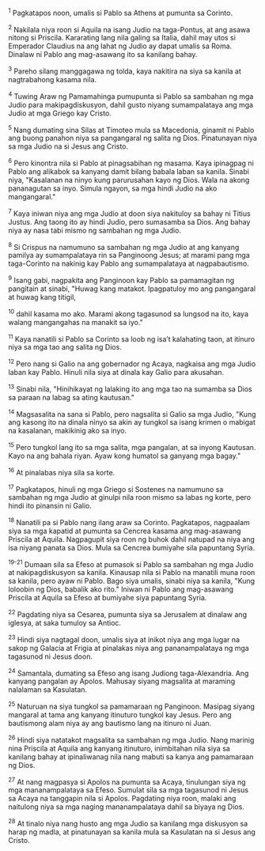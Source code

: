 <sup>1</sup>
Pagkatapos noon, umalis si Pablo sa Athens at pumunta sa Corinto. 

<sup>2</sup>
Nakilala niya roon si Aquila na isang Judio na taga-Pontus, at ang asawa nitong si Priscila. Kararating lang nila galing sa Italia, dahil may utos si Emperador Claudius na ang lahat ng Judio ay dapat umalis sa Roma. Dinalaw ni Pablo ang mag-asawang ito sa kanilang bahay. 

<sup>3</sup>
Pareho silang manggagawa ng tolda, kaya nakitira na siya sa kanila at nagtrabahong kasama nila. 

<sup>4</sup>
Tuwing Araw ng Pamamahinga pumupunta si Pablo sa sambahan ng mga Judio para makipagdiskusyon, dahil gusto niyang sumampalataya ang mga Judio at mga Griego kay Cristo. 

<sup>5</sup>
Nang dumating sina Silas at Timoteo mula sa Macedonia, ginamit ni Pablo ang buong panahon niya sa pangangaral ng salita ng Dios. Pinatunayan niya sa mga Judio na si Jesus ang Cristo. 

<sup>6</sup>
Pero kinontra nila si Pablo at pinagsabihan ng masama. Kaya ipinagpag ni Pablo ang alikabok sa kanyang damit bilang babala laban sa kanila. Sinabi niya, "Kasalanan na ninyo kung parurusahan kayo ng Dios. Wala na akong pananagutan sa inyo. Simula ngayon, sa mga hindi Judio na ako mangangaral." 

<sup>7</sup>
Kaya iniwan niya ang mga Judio at doon siya nakituloy sa bahay ni Titius Justus. Ang taong ito ay hindi Judio, pero sumasamba sa Dios. Ang bahay niya ay nasa tabi mismo ng sambahan ng mga Judio. 

<sup>8</sup>
Si Crispus na namumuno sa sambahan ng mga Judio at ang kanyang pamilya ay sumampalataya rin sa Panginoong Jesus; at marami pang mga taga-Corinto na nakinig kay Pablo ang sumampalataya at nagpabautismo. 

<sup>9</sup>
Isang gabi, nagpakita ang Panginoon kay Pablo sa pamamagitan ng pangitain at sinabi, "Huwag kang matakot. Ipagpatuloy mo ang pangangaral at huwag kang titigil, 

<sup>10</sup>
dahil kasama mo ako. Marami akong tagasunod sa lungsod na ito, kaya walang mangangahas na manakit sa iyo." 

<sup>11</sup>
Kaya nanatili si Pablo sa Corinto sa loob ng isaʼt kalahating taon, at itinuro niya sa mga tao ang salita ng Dios. 

<sup>12</sup>
Pero nang si Galio na ang gobernador ng Acaya, nagkaisa ang mga Judio laban kay Pablo. Hinuli nila siya at dinala kay Galio para akusahan. 

<sup>13</sup>
Sinabi nila, "Hinihikayat ng lalaking ito ang mga tao na sumamba sa Dios sa paraan na labag sa ating kautusan." 

<sup>14</sup>
Magsasalita na sana si Pablo, pero nagsalita si Galio sa mga Judio, "Kung ang kasong ito na dinala ninyo sa akin ay tungkol sa isang krimen o mabigat na kasalanan, makikinig ako sa inyo. 

<sup>15</sup>
Pero tungkol lang ito sa mga salita, mga pangalan, at sa inyong Kautusan. Kayo na ang bahala riyan. Ayaw kong humatol sa ganyang mga bagay." 

<sup>16</sup>
At pinalabas niya sila sa korte. 

<sup>17</sup>
Pagkatapos, hinuli ng mga Griego si Sostenes na namumuno sa sambahan ng mga Judio at ginulpi nila roon mismo sa labas ng korte, pero hindi ito pinansin ni Galio.

<sup>18</sup>
Nanatili pa si Pablo nang ilang araw sa Corinto. Pagkatapos, nagpaalam siya sa mga kapatid at pumunta sa Cencrea kasama ang mag-asawang Priscila at Aquila. Nagpagupit siya roon ng buhok dahil natupad na niya ang isa niyang panata sa Dios. Mula sa Cencrea bumiyahe sila papuntang Syria.

<sup>19-21</sup>
Dumaan sila sa Efeso at pumasok si Pablo sa sambahan ng mga Judio at nakipagdiskusyon sa kanila. Kinausap nila si Pablo na manatili muna roon sa kanila, pero ayaw ni Pablo. Bago siya umalis, sinabi niya sa kanila, "Kung loloobin ng Dios, babalik ako rito." Iniwan ni Pablo ang mag-asawang Priscila at Aquila sa Efeso at bumiyahe siya papuntang Syria. 

<sup>22</sup>
Pagdating niya sa Cesarea, pumunta siya sa Jerusalem at dinalaw ang iglesya, at saka tumuloy sa Antioc. 

<sup>23</sup>
Hindi siya nagtagal doon, umalis siya at inikot niya ang mga lugar na sakop ng Galacia at Frigia at pinalakas niya ang pananampalataya ng mga tagasunod ni Jesus doon.

<sup>24</sup>
Samantala, dumating sa Efeso ang isang Judiong taga-Alexandria. Ang kanyang pangalan ay Apolos. Mahusay siyang magsalita at maraming nalalaman sa Kasulatan. 

<sup>25</sup>
Naturuan na siya tungkol sa pamamaraan ng Panginoon. Masipag siyang mangaral at tama ang kanyang itinuturo tungkol kay Jesus. Pero ang bautismong alam niya ay ang bautismo lang na itinuro ni Juan. 

<sup>26</sup>
Hindi siya natatakot magsalita sa sambahan ng mga Judio. Nang marinig nina Priscila at Aquila ang kanyang itinuturo, inimbitahan nila siya sa kanilang bahay at ipinaliwanag nila nang mabuti sa kanya ang pamamaraan ng Dios. 

<sup>27</sup>
At nang magpasya si Apolos na pumunta sa Acaya, tinulungan siya ng mga mananampalataya sa Efeso. Sumulat sila sa mga tagasunod ni Jesus sa Acaya na tanggapin nila si Apolos. Pagdating niya roon, malaki ang naitulong niya sa mga naging mananampalataya dahil sa biyaya ng Dios. 

<sup>28</sup>
At tinalo niya nang husto ang mga Judio sa kanilang mga diskusyon sa harap ng madla, at pinatunayan sa kanila mula sa Kasulatan na si Jesus ang Cristo.